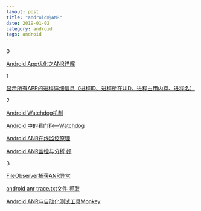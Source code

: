 ```yaml
---
layout: post
title: "android的ANR"
date: 2019-01-02
category: android
tags: android
---
```


0

[Android App优化之ANR详解](https://www.jianshu.com/p/6d855e984b99)  

1  

[显示所有APP的进程详细信息（进程ID、进程所在UID、进程占用内存、进程名）](https://www.cnblogs.com/androidsj/p/3378102.html)  

2  

[Android Watchdog机制](https://blog.csdn.net/u011341111/article/details/79833849)

[Android 中的看门狗—Watchdog](https://blog.csdn.net/toc_sunwinner/article/details/79314732)

[Android ANR在线监控原理](https://blog.csdn.net/lhd201006/article/details/79044517)

[Android ANR监控与分析 好](https://blog.csdn.net/jiankeufo/article/details/79540261)

3

[FileObserver捕获ANR异常](https://www.jianshu.com/p/a1a27619b0ef)

[android anr trace.txt文件 抓取](https://blog.csdn.net/chens393/article/details/50536688)

[Android ANR与自动化测试工具Monkey](https://www.aliyun.com/jiaocheng/88168.html)
